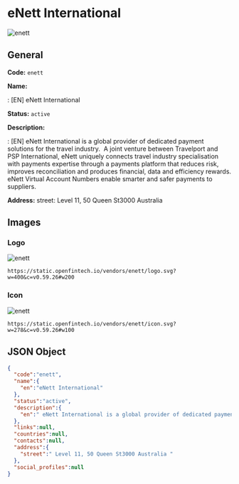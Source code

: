 
# eNett International 
![enett](https://static.openfintech.io/vendors/enett/logo.svg?w=400&c=v0.59.26#w200)  

## General 
 
**Code:** `enett` 
 
**Name:** 
 
:	[EN] eNett International 
 
**Status:** `active` 
 
**Description:** 
 
: [EN]  eNett International is a global provider of dedicated payment solutions for the travel industry.  A joint venture between Travelport and PSP International, eNett uniquely connects travel industry specialisation with payments expertise through a payments platform that reduces risk, improves reconciliation and produces financial, data and efficiency rewards. eNett Virtual Account Numbers enable smarter and safer payments to suppliers.  
 
**Address:** 
street:  Level 11, 50 Queen St3000 Australia  

## Images 

### Logo 
 
![enett](https://static.openfintech.io/vendors/enett/logo.svg?w=400&c=v0.59.26#w200)  

```
https://static.openfintech.io/vendors/enett/logo.svg?w=400&c=v0.59.26#w200
```  

### Icon 
 
![enett](https://static.openfintech.io/vendors/enett/icon.svg?w=278&c=v0.59.26#w100)  

```
https://static.openfintech.io/vendors/enett/icon.svg?w=278&c=v0.59.26#w100
```  

## JSON Object 

```json
{
  "code":"enett",
  "name":{
    "en":"eNett International"
  },
  "status":"active",
  "description":{
    "en":" eNett International is a global provider of dedicated payment solutions for the travel industry.\u00a0 A joint venture between Travelport and PSP International, eNett uniquely connects travel industry specialisation with payments expertise through a payments platform that reduces risk, improves reconciliation and produces financial, data and efficiency rewards. eNett Virtual Account Numbers enable smarter and safer payments to suppliers. "
  },
  "links":null,
  "countries":null,
  "contacts":null,
  "address":{
    "street":" Level 11, 50 Queen St3000 Australia "
  },
  "social_profiles":null
}
```  

